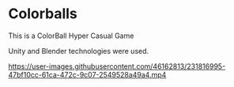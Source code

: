 # Colorballs
This is a ColorBall Hyper Casual Game 

Unity and Blender technologies were used.

https://user-images.githubusercontent.com/46162813/231816995-47bf10cc-61ca-472c-9c07-2549528a49a4.mp4


